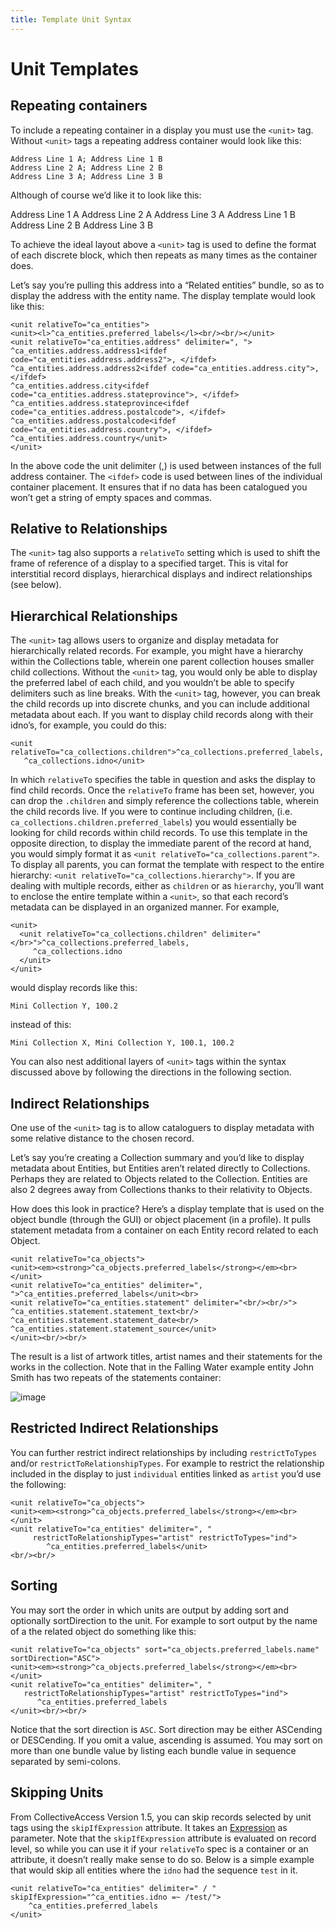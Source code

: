 ```yaml
---
title: Template Unit Syntax
---
```


# Unit Templates

## Repeating containers

To include a repeating container in a display you must use the ``<unit>`` tag. Without ``<unit>`` tags a repeating address container would look like this:

```
Address Line 1 A; Address Line 1 B
Address Line 2 A; Address Line 2 B
Address Line 3 A; Address Line 3 B
```

Although of course we’d like it to look like this:

Address Line 1 A
Address Line 2 A
Address Line 3 A
Address Line 1 B
Address Line 2 B
Address Line 3 B

To achieve the ideal layout above a ``<unit>`` tag is used to define the format of each discrete block, which then repeats as many times as the container does.

Let’s say you’re pulling this address into a “Related entities” bundle, so as to display the address with the entity name. The display template would look like this:

```
<unit relativeTo="ca_entities">
<unit><l>^ca_entities.preferred_labels</l><br/><br/></unit>
<unit relativeTo="ca_entities.address" delimiter=", ">
^ca_entities.address.address1<ifdef code="ca_entities.address.address2">, </ifdef>
^ca_entities.address.address2<ifdef code="ca_entities.address.city">, </ifdef>
^ca_entities.address.city<ifdef code="ca_entities.address.stateprovince">, </ifdef>
^ca_entities.address.stateprovince<ifdef code="ca_entities.address.postalcode">, </ifdef>
^ca_entities.address.postalcode<ifdef code="ca_entities.address.country">, </ifdef>
^ca_entities.address.country</unit>
</unit>
```

In the above code the unit delimiter (,) is used between instances of the full address container. The ``<ifdef>`` code is used between lines of the individual container placement. It ensures that if no data has been catalogued you won’t get a string of empty spaces and commas.

## Relative to Relationships

The ``<unit>`` tag also supports a ``relativeTo`` setting which is used to shift the frame of reference of a display to a specified target. This is vital for interstitial record displays, hierarchical displays and indirect relationships (see below).

## Hierarchical Relationships

The ``<unit>`` tag allows users to organize and display metadata for hierarchically related records. For example, you might have a hierarchy within the Collections table, wherein one parent collection houses smaller child collections. Without the ``<unit>`` tag, you would only be able to display the preferred label of each child, and you wouldn’t be able to specify delimiters such as line breaks. With the ``<unit>`` tag, however, you can break the child records up into discrete chunks, and you can include additional metadata about each. If you want to display child records along with their idno’s, for example, you could do this:

```
<unit relativeTo="ca_collections.children">^ca_collections.preferred_labels,
   ^ca_collections.idno</unit>
   ```
In which ``relativeTo`` specifies the table in question and asks the display to find child records. Once the ``relativeTo`` frame has been set, however, you can drop the ``.children`` and simply reference the collections table, wherein the child records live. If you were to continue including children, (i.e. ``ca_collections.children.preferred_labels``) you would essentially be looking for child records within child records. To use this template in the opposite direction, to display the immediate parent of the record at hand, you would simply format it as ``<unit relativeTo="ca_collections.parent">``. To display all parents, you can format the template with respect to the entire hierarchy: ``<unit relativeTo="ca_collections.hierarchy">``.  If you are dealing with multiple records, either as ``children`` or as ``hierarchy``, you’ll want to enclose the entire template within a ``<unit>``, so that each record’s metadata can be displayed in an organized manner. For example,

```
<unit>
  <unit relativeTo="ca_collections.children" delimiter="</br>">^ca_collections.preferred_labels,
     ^ca_collections.idno
  </unit>
</unit>
```

would display records like this:

```Mini Collection X, 100.1
Mini Collection Y, 100.2
```

instead of this:

```Mini Collection X, Mini Collection Y, 100.1, 100.2```

You can also nest additional layers of ``<unit>`` tags within the syntax discussed above by following the directions in the following section.

## Indirect Relationships

One use of the ``<unit>`` tag is to allow cataloguers to display metadata with some relative distance to the chosen record.

Let’s say you’re creating a Collection summary and you’d like to display metadata about Entities, but Entities aren’t related directly to Collections. Perhaps they are related to Objects related to the Collection. Entities are also 2 degrees away from Collections thanks to their relativity to Objects.

How does this look in practice? Here’s a display template that is used on the object bundle (through the GUI) or object placement (in a profile). It pulls statement metadata from a container on each Entity record related to each Object.

```
<unit relativeTo="ca_objects">
<unit><em><strong>^ca_objects.preferred_labels</strong></em><br></unit>
<unit relativeTo="ca_entities" delimiter=", ">^ca_entities.preferred_labels</unit><br>
<unit relativeTo="ca_entities.statement" delimiter="<br/><br/>">
^ca_entities.statement.statement_text<br/>
^ca_entities.statement.statement_date<br/>
^ca_entities.statement.statement_source</unit>
</unit><br/><br/>
```

The result is a list of artwork titles, artist names and their statements for the works in the collection. Note that in the Falling Water example entity John Smith has two repeats of the statements container:

![image](/providence/img/RelativityDisplay.png)

## Restricted Indirect Relationships

You can further restrict indirect relationships by including ``restrictToTypes`` and/or ``restrictToRelationshipTypes``. For example to restrict the relationship included in the display to just ``individual`` entities linked as ``artist`` you’d use the following:

```
<unit relativeTo="ca_objects">
<unit><em><strong>^ca_objects.preferred_labels</strong></em><br></unit>
<unit relativeTo="ca_entities" delimiter=", "
     restrictToRelationshipTypes="artist" restrictToTypes="ind">
        ^ca_entities.preferred_labels</unit>
<br/><br/>
```

## Sorting

You may sort the order in which units are output by adding sort and optionally sortDirection to the unit. For example to sort output by the name of a the related object do something like this:

```
<unit relativeTo="ca_objects" sort="ca_objects.preferred_labels.name" sortDirection="ASC">
<unit><em><strong>^ca_objects.preferred_labels</strong></em><br></unit>
<unit relativeTo="ca_entities" delimiter=", "
   restrictToRelationshipTypes="artist" restrictToTypes="ind">
      ^ca_entities.preferred_labels
</unit><br/><br/>
```

Notice that the sort direction is ``ASC``. Sort direction may be either ASCending or DESCending. If you omit a value, ascending is assumed. You may sort on more than one bundle value by listing each bundle value in sequence separated by semi-colons.

## Skipping Units

From CollectiveAccess Version 1.5, you can skip records selected by unit tags using the ``skipIfExpression`` attribute. It takes an [Expression](https://docs.collectiveaccess.org/providence/user/reporting/expressions) as parameter. Note that the ``skipIfExpression`` attribute is evaluated on record level, so while you can use it if your ``relativeTo`` spec is a container or an attribute, it doesn’t really make sense to do so. Below is a simple example that would skip all entities where the ``idno`` had the sequence ``test`` in it.

```
<unit relativeTo="ca_entities" delimiter=" / " skipIfExpression="^ca_entities.idno =~ /test/">
    ^ca_entities.preferred_labels
</unit>
```





